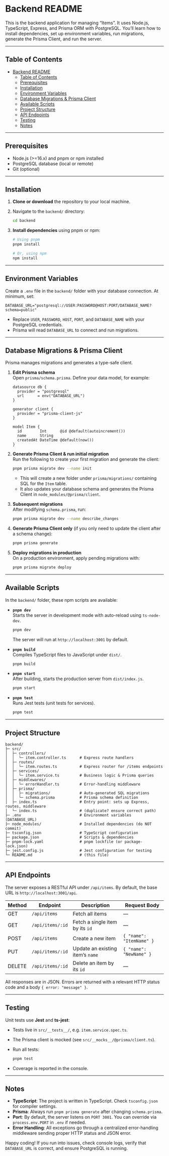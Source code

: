 # Backend README

This is the backend application for managing “Items”. It uses Node.js, TypeScript, Express, and Prisma ORM with PostgreSQL. You’ll learn how to install dependencies, set up environment variables, run migrations, generate the Prisma Client, and run the server.

---

## Table of Contents

- [Backend README](#backend-readme)
  - [Table of Contents](#table-of-contents)
  - [Prerequisites](#prerequisites)
  - [Installation](#installation)
  - [Environment Variables](#environment-variables)
  - [Database Migrations \& Prisma Client](#database-migrations--prisma-client)
  - [Available Scripts](#available-scripts)
  - [Project Structure](#project-structure)
  - [API Endpoints](#api-endpoints)
  - [Testing](#testing)
  - [Notes](#notes)

---

## Prerequisites

- Node.js (>=16.x) and pnpm or npm installed  
- PostgreSQL database (local or remote)  
- Git (optional)

---

## Installation

1. **Clone or download** the repository to your local machine.  
2. Navigate to the `backend/` directory:

   ```bash
   cd backend
   ```

3. **Install dependencies** using pnpm or npm:

   ```bash
   # Using pnpm
   pnpm install

   # Or, using npm
   npm install
   ```

---

## Environment Variables

Create a `.env` file in the `backend/` folder with your database connection. At minimum, set:

```env
DATABASE_URL="postgresql://USER:PASSWORD@HOST:PORT/DATABASE_NAME?schema=public"
```

- Replace `USER`, `PASSWORD`, `HOST`, `PORT`, and `DATABASE_NAME` with your PostgreSQL credentials.  
- Prisma will read `DATABASE_URL` to connect and run migrations.

---

## Database Migrations & Prisma Client

Prisma manages migrations and generates a type-safe client.

1. **Edit Prisma schema**  
   Open `prisma/schema.prisma`. Define your data model, for example:

   ```prisma
   datasource db {
     provider = "postgresql"
     url      = env("DATABASE_URL")
   }

   generator client {
     provider = "prisma-client-js"
   }

   model Item {
     id        Int      @id @default(autoincrement())
     name      String
     createdAt DateTime @default(now())
   }
   ```

2. **Generate Prisma Client & run initial migration**  
   Run the following to create your first migration and generate the client:

   ```bash
   pnpm prisma migrate dev --name init
   ```

   - This will create a new folder under `prisma/migrations/` containing SQL for the `Item` table.  
   - It also updates your database schema and generates the Prisma Client in `node_modules/@prisma/client`.

3. **Subsequent migrations**  
   After modifying `schema.prisma`, run:

   ```bash
   pnpm prisma migrate dev --name describe_changes
   ```

4. **Generate Prisma Client only** (if you only need to update the client after a schema change):

   ```bash
   pnpm prisma generate
   ```

5. **Deploy migrations in production**  
   On a production environment, apply pending migrations with:

   ```bash
   pnpm prisma migrate deploy
   ```

---

## Available Scripts

In the `backend/` folder, these npm scripts are available:

- **`pnpm dev`**  
  Starts the server in development mode with auto-reload using `ts-node-dev`.  
  ```bash
  pnpm dev
  ```
  The server will run at `http://localhost:3001` by default.

- **`pnpm build`**  
  Compiles TypeScript files to JavaScript under `dist/`.  
  ```bash
  pnpm build
  ```

- **`pnpm start`**  
  After building, starts the production server from `dist/index.js`.  
  ```bash
  pnpm start
  ```

- **`pnpm test`**  
  Runs Jest tests (unit tests for services).  
  ```bash
  pnpm test
  ```

---

## Project Structure

```
backend/
├─ src/
│  ├─ controllers/
│  │  └─ item.controller.ts      # Express route handlers
│  ├─ routes/
│  │  └─ item.routes.ts          # Express router for /items endpoints
│  ├─ services/
│  │  └─ item.service.ts         # Business logic & Prisma queries
│  ├─ middlewares/
│  │  └─ errorHandler.ts         # Error-handling middleware
│  ├─ prisma/
│  │  ├─ migrations/             # Auto-generated SQL migrations
│  │  └─ schema.prisma           # Prisma schema definition
│  ├─ index.ts                   # Entry point: sets up Express, routes, middleware
│  └─ index.ts                   # (duplicate? ensure correct path)
├─ .env                          # Environment variables (DATABASE_URL)
├─ node_modules/                 # Installed dependencies (do NOT commit)
├─ tsconfig.json                 # TypeScript configuration
├─ package.json                  # Scripts & dependencies
├─ pnpm-lock.yaml                # pnpm lockfile (or package-lock.json)
├─ jest.config.js                # Jest configuration for testing
└─ README.md                     # (this file)
```

---

## API Endpoints

The server exposes a RESTful API under `/api/items`. By default, the base URL is `http://localhost:3001/api`.

| Method | Endpoint          | Description                            | Request Body           |
| ------ | ----------------- | ---------------------------------------| ---------------------- |
| GET    | `/api/items`      | Fetch all items                        | —                      |
| GET    | `/api/items/:id`  | Fetch a single item by its `id`        | —                      |
| POST   | `/api/items`      | Create a new item                      | `{ "name": "ItemName" }` |
| PUT    | `/api/items/:id`  | Update an existing item’s `name`       | `{ "name": "NewName" }`  |
| DELETE | `/api/items/:id`  | Delete an item by its `id`             | —                      |

All responses are in JSON. Errors are returned with a relevant HTTP status code and a body `{ error: "message" }`.

---

## Testing

Unit tests use **Jest** and **ts-jest**:

- Tests live in `src/__tests__/`, e.g. `item.service.spec.ts`.  
- The Prisma client is mocked (see `src/__mocks__/@prisma/client.ts`).  
- Run all tests:

  ```bash
  pnpm test
  ```
- Coverage is reported in the console.

---

## Notes

- **TypeScript**: The project is written in TypeScript. Check `tsconfig.json` for compiler settings.  
- **Prisma**: Always run `pnpm prisma generate` after changing `schema.prisma`.  
- **Port**: By default, the server listens on `PORT 3001`. You can override via `process.env.PORT` in `.env` if needed.  
- **Error Handling**: All exceptions go through a centralized error-handling middleware sending proper HTTP status and JSON error.  

Happy coding! If you run into issues, check console logs, verify that `DATABASE_URL` is correct, and ensure PostgreSQL is running.  
